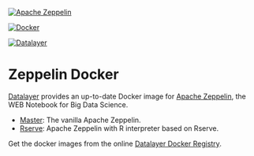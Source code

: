 [![Apache Zeppelin](http://datalayer.io/ext/images/logo-zeppelin-small.png)](http://zeppelin.incubator.apache.org)

[![Docker](http://datalayer.io/ext/images/docker-logo-small.png)](https://www.docker.com/)

[![Datalayer](http://datalayer.io/ext/images/logo_horizontal_072ppi.png)](http://datalayer.io)

# Zeppelin Docker

[Datalayer](http://datalayer.io) provides an up-to-date Docker image for [Apache Zeppelin](http://zeppelin.incubator.apache.org), the WEB Notebook for Big Data Science.

+ [Master](https://hub.docker.com/r/datalayer/zeppelin/): The vanilla Apache Zeppelin.
+ [Rserve](https://hub.docker.com/r/datalayer/zeppelin-rserve/): Apache Zeppelin with R interpreter based on Rserve.

Get the docker images from the online [Datalayer Docker Registry](https://hub.docker.com/u/datalayer).
